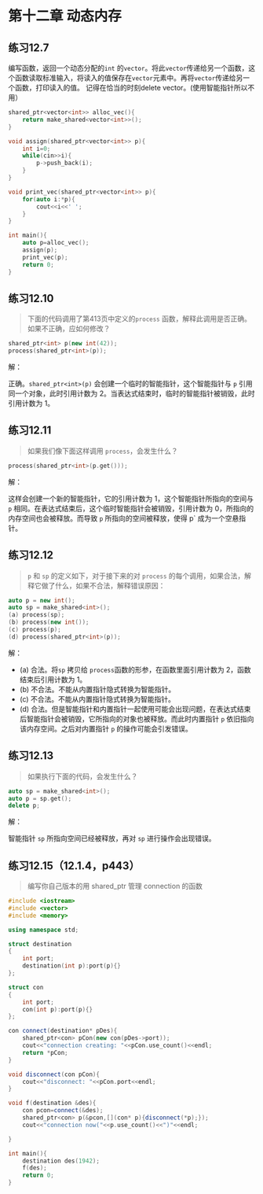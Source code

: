 # 第十二章 动态内存

## 练习12.7
编写函数，返回一个动态分配的`int` 的`vector`。将此`vector`传递给另一个函数，这个函数读取标准输入，将读入的值保存在`vector`元素中。再将`vector`传递给另一个函数，打印读入的值。
记得在恰当的时刻delete vector。(使用智能指针所以不用）
```cpp    
shared_ptr<vector<int>> alloc_vec(){
    return make_shared<vector<int>>();
}

void assign(shared_ptr<vector<int>> p){
    int i=0;
    while(cin>>i){
        p->push_back(i);
    }
}

void print_vec(shared_ptr<vector<int>> p){
    for(auto i:*p){
        cout<<i<<' ';
    }
}

int main(){
    auto p=alloc_vec();
    assign(p);
    print_vec(p);
    return 0;
}
```
## 练习12.10

> 下面的代码调用了第413页中定义的`process` 函数，解释此调用是否正确。如果不正确，应如何修改？

```cpp
shared_ptr<int> p(new int(42));
process(shared_ptr<int>(p));
```

解：

正确。`shared_ptr<int>(p)` 会创建一个临时的智能指针，这个智能指针与 `p` 引用同一个对象，此时引用计数为 2。当表达式结束时，临时的智能指针被销毁，此时引用计数为 1。

## 练习12.11

> 如果我们像下面这样调用 `process`，会发生什么？

```cpp
process(shared_ptr<int>(p.get()));
```

解：

这样会创建一个新的智能指针，它的引用计数为 1，这个智能指针所指向的空间与 `p` 相同。在表达式结束后，这个临时智能指针会被销毁，引用计数为 0，所指向的内存空间也会被释放。而导致 `p` 所指向的空间被释放，使得 p` 成为一个空悬指针。

## 练习12.12

> `p` 和 `sp` 的定义如下，对于接下来的对 `process` 的每个调用，如果合法，解释它做了什么，如果不合法，解释错误原因：

```cpp
auto p = new int();
auto sp = make_shared<int>();
(a) process(sp);
(b) process(new int());
(c) process(p);
(d) process(shared_ptr<int>(p));
```

解：

* (a) 合法。将`sp` 拷贝给 `process`函数的形参，在函数里面引用计数为 2，函数结束后引用计数为 1。
* (b) 不合法。不能从内置指针隐式转换为智能指针。
* (c) 不合法。不能从内置指针隐式转换为智能指针。
* (d) 合法。但是智能指针和内置指针一起使用可能会出现问题，在表达式结束后智能指针会被销毁，它所指向的对象也被释放。而此时内置指针 `p` 依旧指向该内存空间。之后对内置指针 `p` 的操作可能会引发错误。

## 练习12.13

> 如果执行下面的代码，会发生什么？

```cpp
auto sp = make_shared<int>();
auto p = sp.get();
delete p;
```

解：

智能指针 `sp` 所指向空间已经被释放，再对 `sp` 进行操作会出现错误。

## 练习12.15（12.1.4，p443）

>编写你自己版本的用 shared_ptr 管理 connection 的函数

```cpp
#include <iostream>
#include <vector>
#include <memory>

using namespace std;

struct destination
{
    int port;
    destination(int p):port(p){}
}; 

struct con
{
    int port;
    con(int p):port(p){}
};

con connect(destination* pDes){
    shared_ptr<con> pCon(new con(pDes->port));
    cout<<"connection creating: "<<pCon.use_count()<<endl;
    return *pCon;
}

void disconnect(con pCon){
    cout<<"disconnect: "<<pCon.port<<endl;
}

void f(destination &des){
    con pcon=connect(&des);
    shared_ptr<con> p(&pcon,[](con* p){disconnect(*p);});
    cout<<"connection now("<<p.use_count()<<")"<<endl;

}

int main(){
    destination des(1942);
    f(des);
    return 0;
}
```

